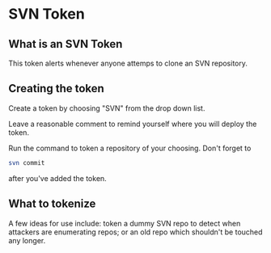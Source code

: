 # SVN Token

## What is an SVN Token

This token alerts whenever anyone attemps to clone an SVN repository.

## Creating the token

Create a token by choosing "SVN" from the drop down list.

Leave a reasonable comment to remind yourself where you will deploy the token.

Run the command to token a repository of your choosing. Don't forget to

```bash
svn commit
```

after you've added the token.

## What to tokenize

A few ideas for use include: token a dummy SVN repo to detect when attackers are enumerating repos; or an old repo which shouldn't be touched any longer.
